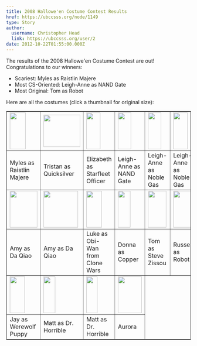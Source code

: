```yaml
---
title: 2008 Hallowe'en Costume Contest Results 
href: https://ubccsss.org/node/1149
type: Story
author:
  username: Christopher Head
  link: https://ubccsss.org/user/2
date: 2012-10-22T01:55:00.000Z
---
```


<div class="field field-name-body field-type-text-with-summary field-label-hidden"><div class="field-items"><div class="field-item even"><!--break--><p>The results of the 2008 Hallowe&apos;en Costume Contest are out! Congratulations to our winners:</p>
<ul>
<li>Scariest: Myles as Raistlin Majere</li>
<li>Most CS-Oriented: Leigh-Anne as NAND Gate</li>
<li>Most Original: Tom as Robot</li>
</ul>
<p>Here are all the costumes (click a thumbnail for original size):</p>
<table border="1">
<tbody><tr>
<td><a href="/files/2008-halloween-01.jpg"><img src="/files/2008-halloween-01.thumbnail.jpg" alt="" width="43" height="100"></a></td>
<td><a href="/files/2008-halloween-02.jpg"><img src="/files/2008-halloween-02.thumbnail.jpg" alt="" width="100" height="88"></a></td>
<td><a href="/files/2008-halloween-03.jpg"><img src="/files/2008-halloween-03.thumbnail.jpg" alt="" width="38" height="100"></a></td>
<td><a href="/files/2008-halloween-04.jpg"><img src="/files/2008-halloween-04.thumbnail.jpg" alt="" width="36" height="100"></a></td>
<td><a href="/files/2008-halloween-05.jpg"><img src="/files/2008-halloween-05.thumbnail.jpg" alt="" width="36" height="100"></a></td>
<td><a href="/files/2008-halloween-06.jpg"><img src="/files/2008-halloween-06.thumbnail.jpg" alt="" width="39" height="100"></a></td>
</tr>
<tr>
<td>Myles as Raistlin Majere</td>
<td>Tristan as Quicksilver</td>
<td>Elizabeth as Starfleet Officer</td>
<td>Leigh-Anne as NAND Gate</td>
<td>Leigh-Anne as Noble Gas</td>
<td>Leigh-Anne as Noble Gas</td>
</tr>
<tr>
<td><a href="/files/2008-halloween-07.jpg"><img src="/files/2008-halloween-07.thumbnail.jpg" alt="" width="75" height="100"></a></td>
<td><a href="/files/2008-halloween-08.jpg"><img src="/files/2008-halloween-08.thumbnail.jpg" alt="" width="94" height="100"></a></td>
<td><a href="/files/2008-halloween-09.jpg"><img src="/files/2008-halloween-09.thumbnail.jpg" alt="" width="42" height="100"></a></td>
<td><a href="/files/2008-halloween-12.jpg"><img src="/files/2008-halloween-12.thumbnail.jpg" alt="" width="34" height="100"></a></td>
<td><a href="/files/2008-halloween-13.jpg"><img src="/files/2008-halloween-13.thumbnail.jpg" alt="" width="50" height="100"></a></td>
<td><a href="/files/2008-halloween-14.jpg"><img src="/files/2008-halloween-14.thumbnail.jpg" alt="" width="58" height="100"></a></td>
</tr>
<tr>
<td>Amy as Da Qiao</td>
<td>Amy as Da Qiao</td>
<td>Luke as Obi-Wan from Clone Wars</td>
<td>Donna as Copper</td>
<td>Tom as Steve Zissou</td>
<td>Russell as Robot</td>
</tr>
<tr>
<td><a href="/files/2008-halloween-15.jpg"><img src="/files/2008-halloween-15.thumbnail.jpg" alt="" width="41" height="100"></a></td>
<td><a href="/files/2008-halloween-16.jpg"><img src="/files/2008-halloween-16.thumbnail.jpg" alt="" width="32" height="100"></a></td>
<td><a href="/files/2008-halloween-17.jpg"><img src="/files/2008-halloween-17.thumbnail.jpg" alt="" width="30" height="100"></a></td>
<td><a href="/files/2008-halloween-19.jpg"><img src="/files/2008-halloween-19.thumbnail.jpg" alt="" width="65" height="100"></a></td>
</tr>
<tr>
<td>Jay as Werewolf Puppy</td>
<td>Matt as Dr. Horrible</td>
<td>Matt as Dr. Horrible</td>
<td>Aurora</td>
</tr>
</tbody></table>
</div></div></div>    <footer>
          </footer>